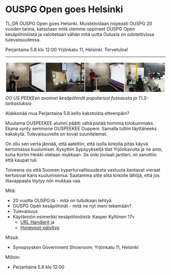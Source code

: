 # OUSPG Open goes Helsinki


TL;DR OUSPG Open goes Helsinki. Muisteloidaan nopeasti
OUSPG 20 vuoden tarina, katsotaan mitä olemme oppineet OUSPG Open kesäpöhinöistä ja valoitetaan vähän mitä uutta Oulusta on odotettivissa tulevaisuudessa.

Perjantaina 5.8 klo 12:00 Yrjönkatu 11, Helsinki. Tervetuloa!

----

![Oulun uuvet pöhinät](open.png)
*OO US PEEKEen avoimet kesäpöhinät popularisoi fussausta ja TLS-tarkastuksia*

Alakkonää mua Perjantaina 5.8 kello kakstoista etteenpäin?

Muutama OUSPEEKEE alumni päätti vähä pistää hommia tolokummaks.
Ekana synty semmone OUSPEEKEE Ouppeni. Samalla tultiin täyttäneeks kakskytä. Tulevaisuuvelle on kovat suunitelemat.

On ollu sen verta jännää, että aateltiin, että isolla kirkolla pitäs käyvä
kertomassa kuulumiset. Kysyttiin Sypsyykseltä tilat Yrjönkavulta ja ne anto,
kuha Kortin Heikki otetaan mukkaan. Se onki joviaali jantteri, nii sanottiin
että kaupat tuli.

Toiveena ois että Suomen kyperturvallisuudesta vastuuta kantavat vieraat
kertosivat kans kuulumisensa. Saatamma sitte siitä kirkolle lähtijä, että jos
iltavappaata löytyy niin mukkaa vaa.

Mitä:
 * 20 vuotta OUSPG:tä - mitä on tullutkaan tehtyä
 * OUSPG Open kesäpöhinät - mitä ne nyt meni tekemään?
 * Tulevaisuus
 * Käytännön esimerkki kesäpöhinöistä: Kasper Kyllönen 17v 
    * [URL Handlerit](https://github.com/ouspg/urlhandlers) ja 
    * [Honeypot-päivitys](https://github.com/ouspg/honeypots)

Missä:
 * Synopsysken Government Showroom, Yrjönkatu 11, Helsinki

Milloin:
 * Perjantaina 5.8 klo 12:00
